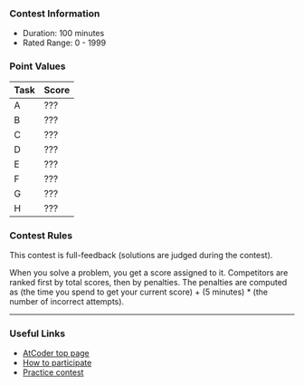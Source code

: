 
<div>

<span>

<span>

### **Contest Information**

<ul>

<li>
Duration: 100 minutes
</li>

<li>
Rated Range: 0 - 
<span>
1999
</span>

</li>

</ul>

### **Point Values**

<div>

<table>

<thead>

<tr>

<th>
Task
</th>

<th>
Score
</th>

</tr>

</thead>

<tbody>

<tr>

<td>
A
</td>

<td>
???
</td>

</tr>

<tr>

<td>
B
</td>

<td>
???
</td>

</tr>

<tr>

<td>
C
</td>

<td>
???
</td>

</tr>

<tr>

<td>
D
</td>

<td>
???
</td>

</tr>

<tr>

<td>
E
</td>

<td>
???
</td>

</tr>

<tr>

<td>
F
</td>

<td>
???
</td>

</tr>

<tr>

<td>
G
</td>

<td>
???
</td>

</tr>

<tr>

<td>
H
</td>

<td>
???
</td>

</tr>

</tbody>

</table>

</div>

### **Contest Rules**
This contest is full-feedback (solutions are judged during the contest).
    



When you solve a problem, you get a score assigned to it.
    Competitors are ranked first by total scores, then by penalties.
    The penalties are computed as (the time you spend to get your current score) + (5 minutes) * (the number of incorrect attempts).

    
---

### **Useful Links**

<ul>

<li>
<a href="https://atcoder.jp/">AtCoder top page</a>
</li>

<li>
<a href="https://atcoder.jp/post/2">How to participate</a>
</li>

<li>
<a href="https://atcoder.jp/contests/practice">Practice contest</a>
</li>

</ul>

</span>

</span>

</div>
